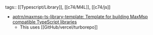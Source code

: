 tags:: [[Typescript/Library]], [[c74/M4L]], [[c74/js]]

- [aptrn/maxmsp-ts-library-template: Template for building MaxMsp compatible TypeScript libraries](https://github.com/aptrn/maxmsp-ts-library-template)
	- This uses [[GitHub/vercel/turborepo]]